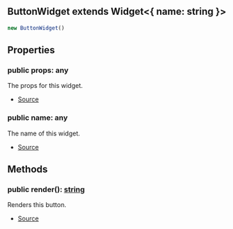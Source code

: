 ## ButtonWidget extends Widget\<\{ name: string }>


```typescript
new ButtonWidget()
```


## Properties
### public props: any
The props for this widget.

- [Source](https://github.com/hitomihiumi/micro-docgen/blob/13b12000ad794bd6d98a906661941919037d5f60/examples/awesome-widgets/src/widgets/Widget.ts#L19)
### public name: any
The name of this widget.

- [Source](https://github.com/hitomihiumi/micro-docgen/blob/13b12000ad794bd6d98a906661941919037d5f60/examples/awesome-widgets/src/widgets/Widget.ts#L24)

## Methods
### public render(): [string](https://developer.mozilla.org/en-US/docs/Web/JavaScript/Reference/Global_Objects/String)
Renders this button.



- [Source](https://github.com/hitomihiumi/micro-docgen/blob/13b12000ad794bd6d98a906661941919037d5f60/examples/awesome-widgets/src/widgets/Button.ts#L23)